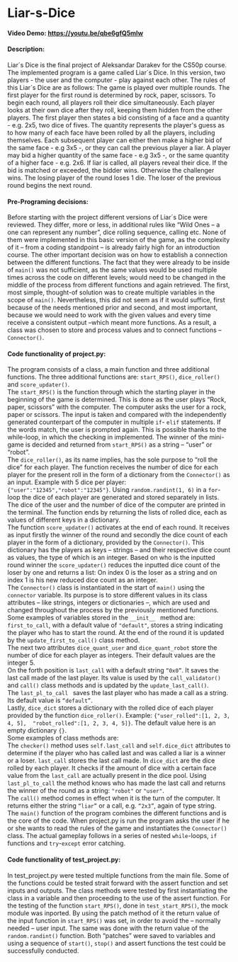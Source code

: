 # Liar-s-Dice

#### Video Demo: https://youtu.be/qbe6gfQ5mIw

#### Description:
Liar´s Dice is the final project of Aleksandar Darakev for the CS50p course. The implemented program is a game called Liar´s Dice. In this 
version, two players - the user and the computer - play against each other. The rules of this Liar´s Dice are as follows: The game is 
played over multiple rounds. The first player for the first round is determined by rock, paper, scissors.
To begin each round, all players roll their dice simultaneously. Each player looks at their own dice after they roll, keeping them hidden 
from the other players.
The first player then states a bid consisting of a face and a quantity - e.g. 2x5, two dice of fives. The quantity represents the player's 
guess as to how many of each face have been rolled by all the players, including themselves.
Each subsequent player can either then make a higher bid of the same face - e.g 3x5 -, or they can call the previous player a liar. A 
player may bid a higher quantity of the same face - e.g 3x5 -, or the same quantity of a higher face - e.g. 2x6. 
If liar is called, all players reveal their dice. If the bid is matched or exceeded, the bidder wins. Otherwise the challenger wins. The 
losing player of the round loses 1 die. The loser of the previous round begins the next round.

#### Pre-Programing decisions:
Before starting with the project different versions of Liar´s Dice were reviewed. They differ, more or less, in additional rules like 
“Wild Ones – a one can represent any number”, dice rolling sequence, calling etc. None of them were implemented in this basic version of 
the game, as the complexity of it – from a coding standpoint – is already fairly high for an introduction course.
The other important decision was on how to establish a connection between the different functions. The fact that they were already to be 
inside of `main()` was not sufficient, as the same values would be used multiple times across the code on different levels; would need to 
be changed in the middle of the process from different functions and again retrieved. The first, most simple, thought-of solution was to 
create multiple variables in the scope of `main()`. Nevertheless, this did not seem as if it would suffice, first because of the needs 
mentioned prior and second, and most important, because we would need to work with the given values and every time receive a consistent 
output –which meant more functions. As a result, a class was chosen to store and process values and to connect functions – `Connector()`.

#### Code functionality of project.py:
The program consists of a class, a main function and three additional functions. The three additional functions are: `start_RPS()`, 
`dice_roller()` and `score_updater()`.    
The `start_RPS()` is the function through which the starting player in the beginning of the game is determined. This is done as the user 
plays “Rock, paper, scissors” with the computer. The computer asks the user for a rock, paper or scissors. The input is taken and compared 
with the independently generated counterpart of the computer in multiple `if`- `elif` statements. If the words match, the user is prompted 
again. This is possible thanks to the while-loop, in which the checking in implemented. The winner of the mini-game is decided and 
returned from `start_RPS()` as a string – “user” or “robot”.    
The `dice_roller()`, as its name implies, has the sole purpose to “roll the dice” for each player. The function receives the number of 
dice for each player for the present roll in the form of a dictionary from the `Connector()` as an input. Example with 5 dice per player: 
`{"user":"12345","robot":"12345"}`. Using `random.randint(1, 6)` in a `for`-loop the dice of each player are generated and stored 
separately in lists. The dice of the user and the number of dice of the computer are printed in the terminal. The function ends by 
returning the lists of rolled dice, each as values of different keys in a dictionary.          
The function `score_updater()` activates at the end of each round. It receives as input firstly the winner of the round and secondly the 
dice count of each player in the form of a dictionary, provided by the `Connector()`. This dictionary has the players as keys – strings – 
and their respective dice count as values, the type of which is an integer. Based on who is the inputted round winner the 
`score_updater()` reduces the inputted dice count of the loser by one and returns a list: On index 0 is the loser as a string and on index 
1 is his new reduced dice count as an integer.     
The `Connector()` class is instantiated in the start of `main()` using the `connector` variable. Its purpose is to store different values 
in its class attributes – like strings, integers or dictionaries –, which are used and changed throughout the process by the previously 
mentioned functions. Some examples of variables stored in the `__init__ ` method are:     
`first_to_call`, with a default value of `"default"`, stores a string indicating the player who has to start the round. At the end of the 
round it is updated by the `update_first_to_call()` class method.      
The next two attributes `dice_quant_user` and `dice_quant_robot` store the number of dice for each player as integers. Their default 
values are the integer 5.      
On the forth position is `last_call` with a default string `“0x0”`. It saves the last call made of the last player. Its value is used by 
the `call_validator()` and `call()` class methods and is updated by the `update_last_call()`.    
The `last_pl_to_call ` saves the last player who has made a call as a string. Its default value is `“default”`.    
Lastly, `dice_dict` stores a dictionary with the rolled dice of each player provided by the function `dice_roller()`. Example: 
`{"user_rolled":[1, 2, 3, 4, 5],  "robot_rolled":[1, 2, 3, 4, 5]}`. The default value here is an empty dictionary `{}`.     
Some examples of class methods are:      
The `checker()` method uses `self.last_call` and `self.dice_dict` attributes to determine if the player who has called last and was called 
a liar is a winner or a loser. `last_call` stores the last call made. In `dice_dict` are the dice rolled by each player. It checks if the 
amount of dice with a certain face value from the `last_call` are actually present in the dice pool. Using  `last_pl_to_call` the method 
knows who has made the last call and returns the winner of the round as a string: `"robot"` or `"user"`.      
The `call()` method comes in effect when it is the turn of the computer. It returns either the string `“liar”` or a call, e.g. `“2x3”`, 
again of type string.      
The `main()` function of the program combines the different functions and is the core of the code. When project.py is run the program asks 
the user if he or she wants to read the rules of the game and instantiates the `Connector()` class. The actual gameplay follows in a 
series of nested `while`-loops, `if` functions and `try`-`except` error catching.  

#### Code functionality of test_project.py:
In test_project.py were tested multiple functions from the main file. Some of the functions could be tested strait forward with the assert 
function and set inputs and outputs.
The class methods were tested by first instantiating the class in a variable and then proceeding to the use of the assert function.
For the testing of the function `start_RPS()`, done in `test_start_RPS()`, the mock module was inported. By using the patch method of it 
the return value of the input function in `start_RPS()` was set, in order to avoid the – normally needed – user input. The same was done 
with the return value of the `random.randint()` function. Both “patches” were saved to variables and using a sequence of `start()`, 
`stop()` and assert functions the test could be successfully conducted.   






